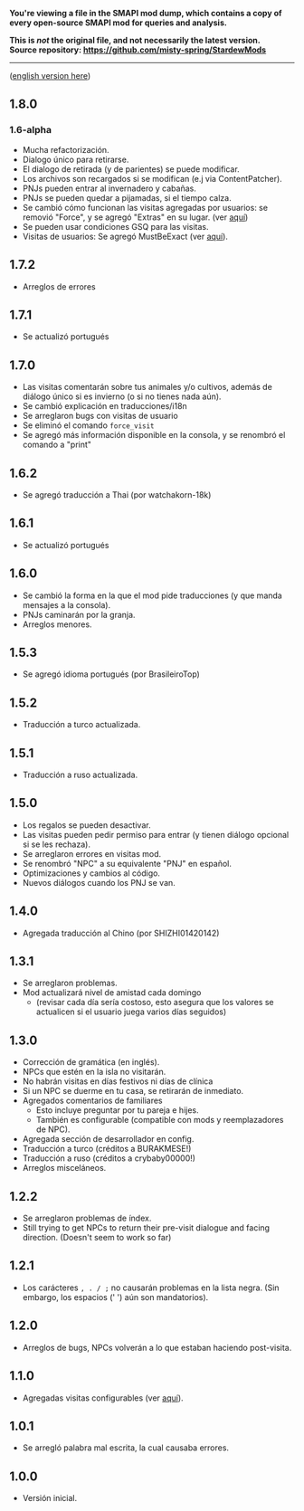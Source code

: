 **You're viewing a file in the SMAPI mod dump, which contains a copy of every open-source SMAPI mod
for queries and analysis.**

**This is _not_ the original file, and not necessarily the latest version.**  
**Source repository: https://github.com/misty-spring/StardewMods**

----

([english version here](https://github.com/misty-spring/FarmhouseVisits/blob/main/CHANGELOG.md))

## 1.8.0
### 1.6-alpha

- Mucha refactorización.
- Dialogo único para retirarse.
- El dialogo de retirada (y de parientes) se puede modificar.
- Los archivos son recargados si se modifican (e.j via ContentPatcher).
- PNJs pueden entrar al invernadero y cabañas.
- PNJs se pueden quedar a pijamadas, si el tiempo calza.
- Se cambió cómo funcionan las visitas agregadas por usuarios: se removió "Force", y se agregó "Extras" en su lugar. (ver [aquí]())
- Se pueden usar condiciones GSQ para las visitas.
- Visitas de usuarios: Se agregó MustBeExact (ver [aquí]()).

## 1.7.2
- Arreglos de errores

## 1.7.1
- Se actualizó portugués

## 1.7.0
- Las visitas comentarán sobre tus animales y/o cultivos, además de diálogo único si es invierno (o si no tienes nada aún).
- Se cambió explicación en traducciones/i18n
- Se arreglaron bugs con visitas de usuario
- Se eliminó el comando `force_visit`
- Se agregó más información disponible en la consola, y se renombró el comando a "print"

## 1.6.2
- Se agregó traducción a Thai (por watchakorn-18k)

## 1.6.1
- Se actualizó portugués

## 1.6.0
- Se cambió la forma en la que el mod pide traducciones (y que manda mensajes a la consola).
- PNJs caminarán por la granja.
- Arreglos menores.

## 1.5.3
- Se agregó idioma portugués (por BrasileiroTop)

## 1.5.2
- Traducción a turco actualizada.

## 1.5.1
- Traducción a ruso actualizada.

## 1.5.0
- Los regalos se pueden desactivar.
- Las visitas pueden pedir permiso para entrar (y tienen diálogo opcional si se les rechaza).
- Se arreglaron errores en visitas mod.
- Se renombró "NPC" a su equivalente "PNJ" en español.
- Optimizaciones y cambios al código.
- Nuevos diálogos cuando los PNJ se van.

## 1.4.0
- Agregada traducción al Chino (por SHIZHI01420142)

## 1.3.1
- Se arreglaron problemas.
- Mod actualizará nivel de amistad cada domingo
  - (revisar cada día sería costoso, esto asegura que los valores se actualicen si el usuario juega varios días seguidos)

## 1.3.0
- Corrección de gramática (en inglés).
- NPCs que estén en la isla no visitarán.
- No habrán visitas en días festivos ni días de clínica
- Si un NPC se duerme en tu casa, se retirarán de inmediato.
- Agregados comentarios de familiares
  - Esto incluye preguntar por tu pareja e hijes.
  - También es configurable (compatible con mods y reemplazadores de NPC).
- Agregada sección de desarrollador en config.
- Traducción a turco (créditos a BURAKMESE!)
- Traducción a ruso (créditos a crybaby00000!)
- Arreglos misceláneos.

## 1.2.2
- Se arreglaron problemas de índex.
- Still trying to get NPCs to return their pre-visit dialogue and facing direction. (Doesn't seem to work so far)

## 1.2.1
- Los carácteres `, . / ;` no causarán problemas en la lista negra. (Sin embargo, los espacios (' ') aún son mandatorios).

## 1.2.0
- Arreglos de bugs, NPCs volverán a lo que estaban haciendo post-visita.

## 1.1.0
- Agregadas visitas configurables (ver [aquí](https://github.com/misty-spring/FarmhouseVisits/blob/main/README.md)).

## 1.0.1
- Se arregló palabra mal escrita, la cual causaba errores.

## 1.0.0
- Versión inicial.
